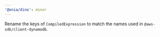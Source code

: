 ```yaml
---
'@onia/dino': minor
---
```


Rename the keys of `CompiledExpression` to match the names used in `@aws-sdk/client-dynamodb`.
